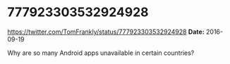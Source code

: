 # 777923303532924928
https://twitter.com/TomFrankly/status/777923303532924928
**Date:** 2016-09-19

Why are so many Android apps unavailable in certain countries?
